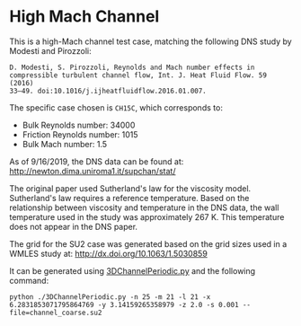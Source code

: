 High Mach Channel
=================

This is a high-Mach channel test case, matching the following DNS study
by Modesti and Pirozzoli:

```
D. Modesti, S. Pirozzoli, Reynolds and Mach number effects in
compressible turbulent channel flow, Int. J. Heat Fluid Flow. 59 (2016)
33–49. doi:10.1016/j.ijheatfluidflow.2016.01.007.
```

The specific case chosen is `CH15C`, which corresponds to:

- Bulk Reynolds number: 34000
- Friction Reynolds number: 1015
- Bulk Mach number: 1.5

As of 9/16/2019, the DNS data can be found at:
http://newton.dima.uniroma1.it/supchan/stat/

The original paper used Sutherland's law for the viscosity model.
Sutherland's law requires a reference temperature.  Based on the
relationship between viscosity and temperature in the DNS data, the
wall temperature used in the study was approximately 267 K. This
temperature does not appear in the DNS paper. 

The grid for the SU2 case was generated based on the grid sizes used in
a WMLES study at: http://dx.doi.org/10.1063/1.5030859 

It can be generated using
[3DChannelPeriodic.py](https://github.com/pecos-hybrid/MeshTools/blob/master/Python/3DChannelPeriodic.py)
and the following command:

```
python ./3DChannelPeriodic.py -n 25 -m 21 -l 21 -x 6.2831853071795864769 -y 3.14159265358979 -z 2.0 -s 0.001 --file=channel_coarse.su2 
```
